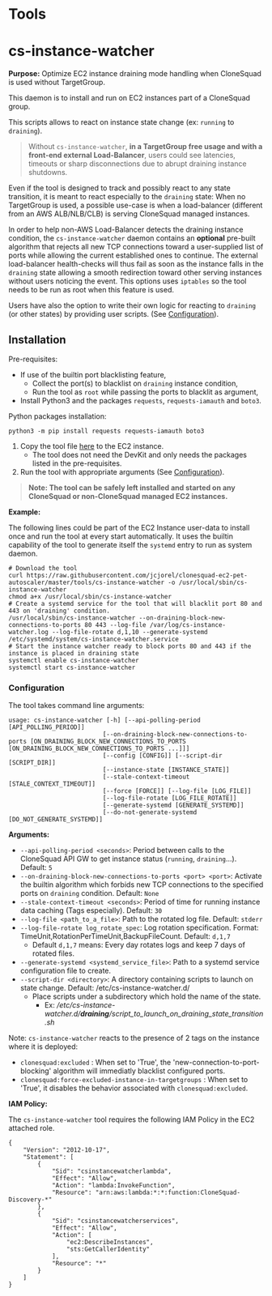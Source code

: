 
# Tools


# cs-instance-watcher

**Purpose:** Optimize EC2 instance draining mode handling when CloneSquad is used without TargetGroup.

This daemon is to install and run on EC2 instances part of a CloneSquad group.

This scripts allows to react on instance state change (ex: `running` to `draining`).

> Without `cs-instance-watcher`, **in a TargetGroup free usage and with a front-end external Load-Balancer**, 
users could see latencies, timeouts or sharp disconnections due to abrupt draining instance shutdowns.

Even if the tool is designed to track and possibly react to any state transition, it is 
meant to react especially to the `draining` state:
When no TargetGroup is used, a possible use-case is when a load-balancer (different 
from an AWS ALB/NLB/CLB) is serving CloneSquad managed instances.

In order to help non-AWS Load-Balancer detects the draining instance condition, the
`cs-instance-watcher` daemon contains an **optional** pre-built algorithm that rejects all new TCP connections
toward a user-supplied list of ports while allowing the current established ones to continue.
The external load-balancer health-checks will thus fail as soon as the instance
falls in the `draining` state allowing a smooth redirection toward other serving
instances without users noticing the event. This options uses `iptables` so the tool needs to be run as root when this
feature is used.

Users have also the option to write their own logic for reacting to `draining` (or other states) by providing user scripts. (See [Configuration](#Configuration)).


## Installation

Pre-requisites:

* If use of the builtin port blacklisting feature,
	* Collect the port(s) to blacklist on `draining` instance condition,
	* Run the tool as `root` while passing the ports to blacklit as argument,
* Install Python3 and the packages `requests`, `requests-iamauth` and `boto3`.

Python packages installation: 

	python3 -m pip install requests requests-iamauth boto3


1) Copy the tool file [here](../tools/cs-instance-watcher) to the EC2 instance.
	* The tool does not need the DevKit and only needs the packages listed in the pre-requisites.
2) Run the tool with appropriate arguments (See [Configuration](#Configuration)).

> **Note: The tool can be safely left installed and started on any CloneSquad or non-CloneSquad managed EC2 instances.**

**Example:**

The following lines could be part of the EC2 Instance user-data to install once and run the tool at every start automatically.
It uses the builtin capability of the tool to generate itself the `systemd` entry to run as system daemon.

	# Download the tool
	curl https://raw.githubusercontent.com/jcjorel/clonesquad-ec2-pet-autoscaler/master/tools/cs-instance-watcher -o /usr/local/sbin/cs-instance-watcher
	chmod a+x /usr/local/sbin/cs-instance-watcher
	# Create a systemd service for the tool that will blacklit port 80 and 443 on 'draining' condition.
	/usr/local/sbin/cs-instance-watcher --on-draining-block-new-connections-to-ports 80 443 --log-file /var/log/cs-instance-watcher.log --log-file-rotate d,1,10 --generate-systemd /etc/systemd/system/cs-instance-watcher.service
	# Start the instance watcher ready to block ports 80 and 443 if the instance is placed in draining state
	systemctl enable cs-instance-watcher
	systemctl start cs-instance-watcher


### Configuration

The tool takes command line arguments:

	usage: cs-instance-watcher [-h] [--api-polling-period [API_POLLING_PERIOD]]
	                          [--on-draining-block-new-connections-to-ports [ON_DRAINING_BLOCK_NEW_CONNECTIONS_TO_PORTS [ON_DRAINING_BLOCK_NEW_CONNECTIONS_TO_PORTS ...]]]
	                          [--config [CONFIG]] [--script-dir [SCRIPT_DIR]]
	                          [--instance-state [INSTANCE_STATE]]
	                          [--stale-context-timeout [STALE_CONTEXT_TIMEOUT]]
	                          [--force [FORCE]] [--log-file [LOG_FILE]]
	                          [--log-file-rotate [LOG_FILE_ROTATE]]
	                          [--generate-systemd [GENERATE_SYSTEMD]]
	                          [--do-not-generate-systemd [DO_NOT_GENERATE_SYSTEMD]]

**Arguments:**

* `--api-polling-period <seconds>`: Period between calls to the CloneSquad API GW to get instance status (`running`, `draining`...). Default: `5`
* `--on-draining-block-new-connections-to-ports <port> <port>`: Activate the builtin algorithm which forbids new TCP connections to the specified ports on `draining` condition. Default: `None`
* `--stale-context-timeout <seconds>`: Period of time for running instance data caching (Tags especially). Default: `30`
* `--log-file <path_to_a_file>`: Path to the rotated log file. Default: `stderr`
* `--log-file-rotate log_rotate_spec`: Log rotation specification. Format: TimeUnit,RotationPerTimeUnit,BackupFileCount. Default: `d,1,7`
	* Default `d,1,7` means: Every day rotates logs and keep 7 days of rotated files.
* `--generate-systemd <systemd_service_file>`: Path to a systemd service configuration file to create.
* `--script-dir <directory>`: A directory containing scripts to launch on state change. Default: /etc/cs-instance-watcher.d/
	* Place scripts under a subdirectory which hold the name of the state.
		* Ex: */etc/cs-instance-watcher.d/**draining**/script_to_launch_on_draining_state_transition.sh*

Note: `cs-instance-watcher` reacts to the presence of 2 tags on the instance where it is deployed:
* `clonesquad:excluded` : When set to 'True', the 'new-connection-to-port-blocking' algorithm will immediatly blacklist configured ports.
* `clonesquad:force-excluded-instance-in-targetgroups` : When set to 'True', it disables the behavior associated with `clonesquad:excluded`.

**IAM Policy:**

The `cs-instance-watcher` tool requires the following IAM Policy in the EC2 attached role.

	{
	    "Version": "2012-10-17",
	    "Statement": [
	        {
	            "Sid": "csinstancewatcherlambda",
	            "Effect": "Allow",
	            "Action": "lambda:InvokeFunction",
	            "Resource": "arn:aws:lambda:*:*:function:CloneSquad-Discovery-*"
	        },
	        {
	            "Sid": "csinstancewatcherservices",
	            "Effect": "Allow",
	            "Action": [
	                "ec2:DescribeInstances",
	                "sts:GetCallerIdentity"
	            ],
	            "Resource": "*"
	        }
	    ]
	}


